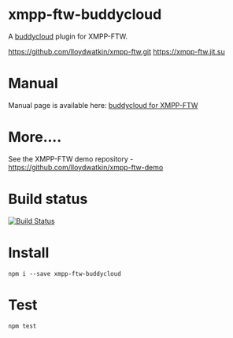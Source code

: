 xmpp-ftw-buddycloud
====================

A [buddycloud](http://buddycloud.com) plugin for XMPP-FTW.

https://github.com/lloydwatkin/xmpp-ftw.git
https://xmpp-ftw.jit.su

# Manual

Manual page is available here: [buddycloud for XMPP-FTW](https://xmpp-ftw.jit.su/manual/extensions#buddycloud)

# More....

See the XMPP-FTW demo repository - https://github.com/lloydwatkin/xmpp-ftw-demo

# Build status

[![Build Status](https://secure.travis-ci.org/lloydwatkin/xmpp-ftw-buddycloud.png)](http://travis-ci.org/lloydwatkin/xmpp-ftw-buddycloud)

# Install

```
npm i --save xmpp-ftw-buddycloud
```

# Test

```
npm test
```
